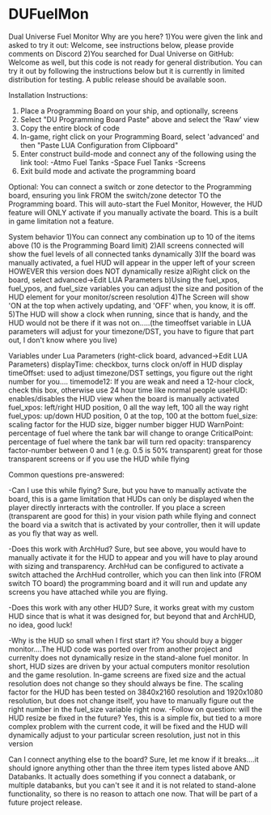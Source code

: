 # DUFuelMon
Dual Universe Fuel Monitor
Why are you here?
1)You were given the link and asked to try it out: Welcome, see instructions below, please provide comments on Discord
2)You searched for Dual Universe on GitHub: Welcome as well, but this code is not ready for general distribution. You can try it out by following the instructions below but it is currently in limited distribution for testing. A public release should be available soon. 

Installation Instructions:
1) Place a Programming Board on your ship, and optionally, screens
2) Select "DU Programming Board Paste" above and select the 'Raw' view
3) Copy the entire block of code
4) In-game, right click on your Programming Board, select 'advanced' and then "Paste LUA Configuration from Clipboard"
5) Enter construct build-mode and connect any of the following using the link tool:
    -Atmo Fuel Tanks
    -Space Fuel Tanks
    -Screens
6) Exit build mode and activate the programming board

Optional: You can connect a switch or zone detector to the Programming board, ensuring you link FROM the switch/zone detector TO the Programming board. This will auto-start the Fuel Monitor, However, the HUD feature will ONLY activate if you manually activate the board. This is a built in game limitation not a feature.

System behavior 
  1)You can connect any combination up to 10 of the items above (10 is the Programming Board limit)
  2)All screens connected will show the fuel levels of all connected tanks dynamically
  3)If the board was manually activated, a fuel HUD will appear in the upper left of your screen HOWEVER this version does NOT dynamically resize
      a)Right click on the board, select advanced->Edit LUA Parameters
      b)Using the fuel_xpos, fuel_ypos, and fuel_size variables you can adjust the size and position of the HUD element for your monitor/screen resolution
  4)The Screen will show 'ON at the top when actively updating, and 'OFF' when, you know, it is off.
  5)The HUD will show a clock when running, since that is handy, and the HUD would not be there if it was not on.....(the timeoffset variable in LUA parameters will adjust for your timezone/DST, you have to figure that part out, I don't know where you live)

Variables under Lua Parameters (right-click board, advanced->Edit LUA Parameters)
displayTime: checkbox, turns clock on/off in HUD display
timeOffset: used to adjust timezone/DST settings, you figure out the right number for you....
timemode12: If you are weak and need a 12-hour clock, check this box, otherwise use 24 hour time like normal people
useHUD: enables/disables the HUD view when the board is manually activated
fuel_xpos: left/right HUD position, 0 all the way left, 100 all the way right
fuel_ypos: up/down HUD position, 0 at the top, 100 at the bottom
fuel_size: scaling factor for the HUD size, bigger number bigger HUD
WarnPoint: percentage of fuel where the tank bar will change to orange
CriticalPoint: percentage of fuel where the tank bar will turn red
opacity: transparency factor-number between 0 and 1 (e.g.  0.5 is 50% transparent) great for those transparent screens or if you use the HUD while flying


Common questions pre-answered:

-Can I use this while flying? Sure, but you have to manually activate the board, this is a game limitation that HUDs can only be displayed when the player directly inrteracts with the controller. If you place a screen (transparent are good for this) in your vision path while flying and connect the board via a switch that is activated by your controller, then it will update as you fly that way as well.

-Does this work with ArchHud? Sure, but see above, you would have to manually activate it for the HUD to appear and you will have to play around with sizing and transparency. ArchHud can be configured to activate a switch attached the ArchHud controller, which you can then link into (FROM switch TO board) the programming board and it will run and update any screens you have attached while you are flying.

-Does this work with any other HUD? Sure, it works great with my custom HUD since that is what it was designed for, but beyond that and ArchHUD, no idea, good luck!

-Why is the HUD so small when I first start it? You should buy a bigger monitor....The HUD code was ported over from another project and currenlty does not dynamically resize in the stand-alone fuel monitor. In short, HUD sizes are driven by your actual computers monitor resolution and the game resolution. In-game screens are fixed size and the actual resolution does not change so they should always be fine. The scaling factor for the HUD has been tested on 3840x2160 resolution and 1920x1080 resolution, but does not change itself, you have to manually figure out the right number in the fuel_size variable right now.
  -Follow on question: will the HUD resize be fixed in the future? Yes, this is a simple fix, but tied to a more complex problem with the current code, it will be fixed and the HUD will dynamically adjust to your particular screen resolution, just not in this version
  
Can I connect anything else to the board? Sure, let me know if it breaks....it should ignore anything other than the three item types listed above AND Databanks. It actually does something if you connect a databank, or multiple databanks, but you can't see it and it is not related to stand-alone functionality, so there is no reason to attach one now. That will be part of a future project release.

